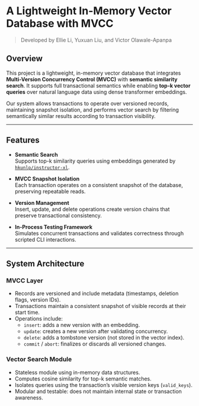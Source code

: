 # A Lightweight In-Memory Vector Database with MVCC

> Developed by Ellie Li, Yuxuan Liu, and Victor Olawale-Apanpa

## Overview

This project is a lightweight, in-memory vector database that integrates **Multi-Version Concurrency Control (MVCC)** with **semantic similarity search**. It supports full transactional semantics while enabling **top-k vector queries** over natural language data using dense transformer embeddings.

Our system allows transactions to operate over versioned records, maintaining snapshot isolation, and performs vector search by filtering semantically similar results according to transaction visibility.

---

## Features

- **Semantic Search**  
  Supports top-k similarity queries using embeddings generated by [`hkunlp/instructor-xl`](https://huggingface.co/hkunlp/instructor-xl).

- **MVCC Snapshot Isolation**  
  Each transaction operates on a consistent snapshot of the database, preserving repeatable reads.

- **Version Management**  
  Insert, update, and delete operations create version chains that preserve transactional consistency.

- **In-Process Testing Framework**  
  Simulates concurrent transactions and validates correctness through scripted CLI interactions.

---

## System Architecture

### MVCC Layer
- Records are versioned and include metadata (timestamps, deletion flags, version IDs).
- Transactions maintain a consistent snapshot of visible records at their start time.
- Operations include:
  - `insert`: adds a new version with an embedding.
  - `update`: creates a new version after validating concurrency.
  - `delete`: adds a tombstone version (not stored in the vector index).
  - `commit` / `abort`: finalizes or discards all versioned changes.

### Vector Search Module
- Stateless module using in-memory data structures.
- Computes cosine similarity for top-k semantic matches.
- Isolates queries using the transaction’s visible version keys (`valid_keys`).
- Modular and testable: does not maintain internal state or transaction awareness.
